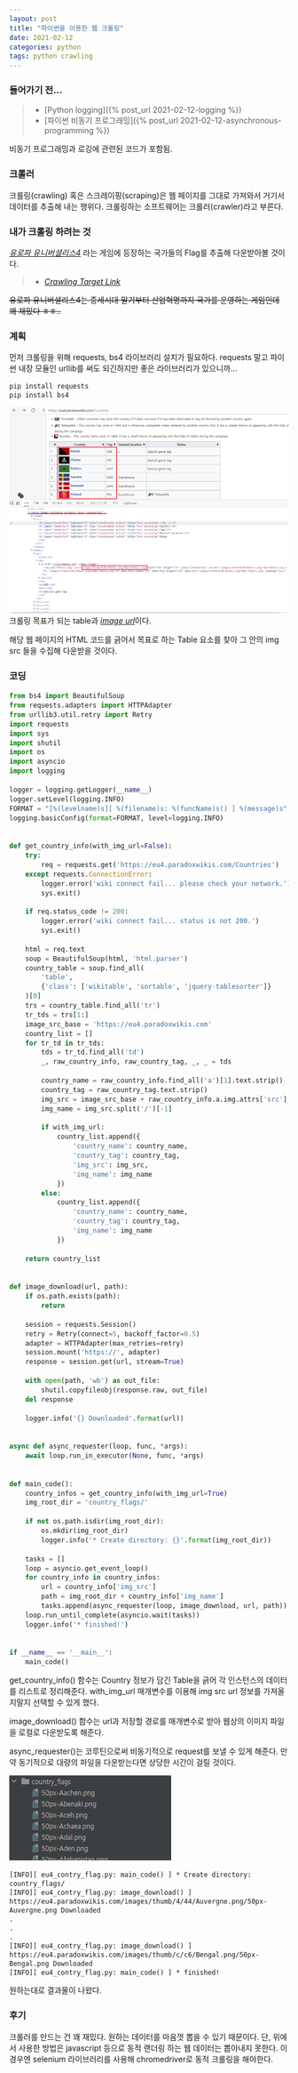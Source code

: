 ```yaml
---
layout: post
title: "파이썬을 이용한 웹 크롤링"
date: 2021-02-12
categories: python
tags: python crawling
---
```


### 들어가기 전...
>* [Python logging]({% post_url 2021-02-12-logging %})
>* [파이썬 비동기 프로그래밍]({% post_url 2021-02-12-asynchronous-programming %})

비동기 프로그래밍과 로깅에 관련된 코드가 포함됨.

### 크롤러
크롤링(crawling) 혹은 스크레이핑(scraping)은 웹 페이지를 그대로 가져와서 거기서 데이터를 추출해 내는 행위다. 크롤링하는 소프트웨어는 크롤러(crawler)라고 부른다.

### 내가 크롤링 하려는 것
[*유로파 유니버셜리스4*](https://namu.wiki/w/Europa%20Universalis%20IV) 라는 게임에 등장하는 국가들의 Flag를 추출해 다운받아볼 것이다. 
>* [*Crawling Target Link*](https://eu4.paradoxwikis.com/Countries)

~~유로파 유니버셜리스4는 중세시대 말기부터 산업혁명까지 국가를 운영하는 게임인데 꽤 재밌다 ㅎㅎ..~~  

### 계획
먼저 크롤링을 위해 requests, bs4 라이브러리 설치가 필요하다. requests 말고 파이썬 내장 모듈인 urllib를 써도 되긴하지만 좋은 라이브러리가 있으니까...
```shell
pip install requests
pip install bs4
```
![사진](/assets/imgs/posts/python/crawling-001.png)
크롤링 목표가 되는 table과 [*image url*](https://eu4.paradoxwikis.com/images/thumb/0/0e/Rebels.png/50px-Rebels.png)이다.

해당 웹 페이지의 HTML 코드를 긁어서 목표로 하는 Table 요소를 찾아 그 안의 img src 들을 수집해 다운받을 것이다.

### 코딩
```python
from bs4 import BeautifulSoup
from requests.adapters import HTTPAdapter
from urllib3.util.retry import Retry
import requests
import sys
import shutil
import os
import asyncio
import logging

logger = logging.getLogger(__name__)
logger.setLevel(logging.INFO)
FORMAT = "[%(levelname)s][ %(filename)s: %(funcName)s() ] %(message)s"
logging.basicConfig(format=FORMAT, level=logging.INFO)


def get_country_info(with_img_url=False):
    try:
        req = requests.get('https://eu4.paradoxwikis.com/Countries')
    except requests.ConnectionError:
        logger.error('wiki connect fail... please check your network.')
        sys.exit()

    if req.status_code != 200:
        logger.error('wiki connect fail... status is not 200.')
        sys.exit()

    html = req.text
    soup = BeautifulSoup(html, 'html.parser')
    country_table = soup.find_all(
        'table',
        {'class': ['wikitable', 'sortable', 'jquery-tablesorter']}
    )[0]
    trs = country_table.find_all('tr')
    tr_tds = trs[1:]
    image_src_base = 'https://eu4.paradoxwikis.com'
    country_list = []
    for tr_td in tr_tds:
        tds = tr_td.find_all('td')
        _, raw_country_info, raw_country_tag, _, _ = tds

        country_name = raw_country_info.find_all('a')[1].text.strip()
        country_tag = raw_country_tag.text.strip()
        img_src = image_src_base + raw_country_info.a.img.attrs['src']
        img_name = img_src.split('/')[-1]

        if with_img_url:
            country_list.append({
                'country_name': country_name,
                'country_tag': country_tag,
                'img_src': img_src,
                'img_name': img_name
            })
        else:
            country_list.append({
                'country_name': country_name,
                'country_tag': country_tag,
                'img_name': img_name
            })

    return country_list


def image_download(url, path):
    if os.path.exists(path):
        return

    session = requests.Session()
    retry = Retry(connect=5, backoff_factor=0.5)
    adapter = HTTPAdapter(max_retries=retry)
    session.mount('https://', adapter)
    response = session.get(url, stream=True)

    with open(path, 'wb') as out_file:
        shutil.copyfileobj(response.raw, out_file)
    del response

    logger.info('{} Downloaded'.format(url))


async def async_requester(loop, func, *args):
    await loop.run_in_executor(None, func, *args)


def main_code():
    country_infos = get_country_info(with_img_url=True)
    img_root_dir = 'country_flags/'

    if not os.path.isdir(img_root_dir):
        os.mkdir(img_root_dir)
        logger.info('* Create directory: {}'.format(img_root_dir))

    tasks = []
    loop = asyncio.get_event_loop()
    for country_info in country_infos:
        url = country_info['img_src']
        path = img_root_dir + country_info['img_name']
        tasks.append(async_requester(loop, image_download, url, path))
    loop.run_until_complete(asyncio.wait(tasks))
    logger.info('* finished!')


if __name__ == '__main__':
    main_code()
```

get_country_info() 함수는 Country 정보가 담긴 Table을 긁어 각 인스턴스의 데이터를 리스트로 정리해준다. with_img_url 매개변수를 이용해 img src url 정보를 가져올지말지 선택할 수 있게 했다.

image_download() 함수는 url과 저장할 경로를 매개변수로 받아 웹상의 이미지 파일을 로컬로 다운받도록 해준다.

async_requester()는 코루틴으로써 비동기적으로 request를 보낼 수 있게 해준다. 만약 동기적으로 대량의 파일을 다운받는다면 상당한 시간이 걸릴 것이다.

![사진](/assets/imgs/posts/python/crawling-002.png)
```text
[INFO][ eu4_contry_flag.py: main_code() ] * Create directory: country_flags/
[INFO][ eu4_contry_flag.py: image_download() ] https://eu4.paradoxwikis.com/images/thumb/4/44/Auvergne.png/50px-Auvergne.png Downloaded
.
.
.
[INFO][ eu4_contry_flag.py: image_download() ] https://eu4.paradoxwikis.com/images/thumb/c/c6/Bengal.png/50px-Bengal.png Downloaded
[INFO][ eu4_contry_flag.py: main_code() ] * finished!
```
원하는대로 결과물이 나왔다.

### 후기
크롤러를 만드는 건 꽤 재밌다. 원하는 데이터를 마음껏 뽑을 수 있기 때문이다. 단, 위에서 사용한 방법은 javascript 등으로 동적 랜더링 하는 웹 데이터는 뽑아내지 못한다. 이 경우엔 selenium 라이브러리를 사용해 chromedriver로 동적 크롤링을 해야한다.